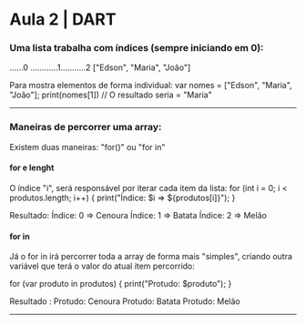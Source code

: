 # Aula 2 | DART

### Uma lista trabalha com índices (sempre iniciando em 0):
......0 ............1...........2
["Edson", "Maria", "João"]

Para mostra elementos de forma individual:
var nomes = <String>["Edson", "Maria", "João"];
print(nomes[1]) // O resultado seria = "Maria"

---

### Maneiras de percorrer uma array:

Existem duas maneiras: "for()" ou "for in"

#### for e lenght
O índice "i", será responsável por iterar cada item da lista:
  for (int i = 0; i < produtos.length; i++) {
    print("Índice: $i => ${produtos[i]}");
  }
  
Resultado:
Índice: 0 => Cenoura
Índice: 1 => Batata
Índice: 2 => Melão

#### for in
Já o for in irá percorrer toda a array de forma mais "simples", criando outra variável que terá o valor do atual item percorrido:

  for (var produto in produtos) {
    print("Protudo: $produto");
  }

Resultado :
Protudo: Cenoura
Protudo: Batata
Protudo: Melão

---

